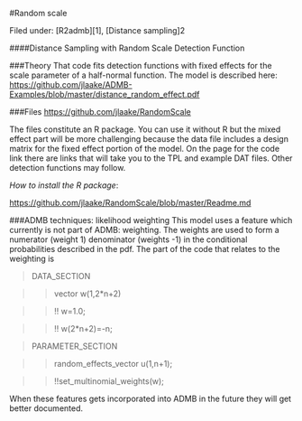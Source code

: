 #Random scale

Filed under: [R2admb][1], [Distance sampling]2

####Distance Sampling with Random Scale Detection Function

###Theory
That code fits detection functions with fixed effects for the scale parameter of  a half-normal function. The model is described here: https://github.com/jlaake/ADMB-Examples/blob/master/distance_random_effect.pdf

 

###Files
https://github.com/jlaake/RandomScale 

The files constitute an R package. You can use it without R but the mixed effect part will be more challenging because the data file includes a design matrix for the fixed effect portion of the model. On the page for the code link there are links that will take you to the TPL and example DAT files. Other detection functions may follow.

 

_How to install the R package_:

 https://github.com/jlaake/RandomScale/blob/master/Readme.md

 

###ADMB techniques: likelihood weighting
This model uses a feature which currently is not part of ADMB: weighting. The weights are used to form a numerator (weight 1) denominator (weights -1) in the conditional probabilities described in the pdf. The part of the code that relates to the weighting is 

>DATA_SECTION

>>   vector w(1,2*n+2)

>>   !! w=1.0;

>>   !! w(2*n+2)=-n;

 

>PARAMETER_SECTION 

>>   random_effects_vector u(1,n+1);

>>   !!set_multinomial_weights(w);

When these features gets incorporated into ADMB in the future they will get better documented.
